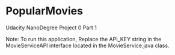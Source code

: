 # PopularMovies
Udacity NanoDegree Project 0 Part 1


Note: To run this application, Replace the API_KEY string in the MovieServiceAPI interface located in the MovieService.java class.

